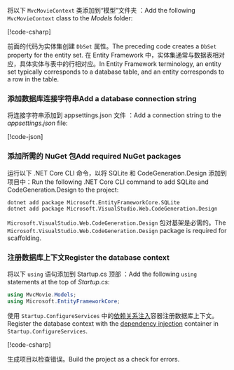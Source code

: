 <a name="dc"></a>

<span data-ttu-id="0ea09-101">将以下 `MvcMovieContext` 类添加到“模型”文件夹  ：</span><span class="sxs-lookup"><span data-stu-id="0ea09-101">Add the following `MvcMovieContext` class to the *Models* folder:</span></span>  

[!code-csharp[](~/tutorials/first-mvc-app/start-mvc/sample/MvcMovie22/Data/MvcMovieContext.cs)]

<span data-ttu-id="0ea09-102">前面的代码为实体集创建 `DbSet` 属性。</span><span class="sxs-lookup"><span data-stu-id="0ea09-102">The preceding code creates a `DbSet` property for the entity set.</span></span> <span data-ttu-id="0ea09-103">在 Entity Framework 中，实体集通常与数据表相对应，具体实体与表中的行相对应。</span><span class="sxs-lookup"><span data-stu-id="0ea09-103">In Entity Framework terminology, an entity set typically corresponds to a database table, and an entity corresponds to a row in the table.</span></span>

<a name="cs"></a>

### <a name="add-a-database-connection-string"></a><span data-ttu-id="0ea09-104">添加数据库连接字符串</span><span class="sxs-lookup"><span data-stu-id="0ea09-104">Add a database connection string</span></span>

<span data-ttu-id="0ea09-105">将连接字符串添加到 appsettings.json 文件  ：</span><span class="sxs-lookup"><span data-stu-id="0ea09-105">Add a connection string to the *appsettings.json* file:</span></span>

[!code-json[](~/tutorials/razor-pages/razor-pages-start/sample/RazorPagesMovie/appsettings_SQLite.json?highlight=8-10)]

### <a name="add-required-nuget-packages"></a><span data-ttu-id="0ea09-106">添加所需的 NuGet 包</span><span class="sxs-lookup"><span data-stu-id="0ea09-106">Add required NuGet packages</span></span>

<span data-ttu-id="0ea09-107">运行以下 .NET Core CLI 命令，以将 SQLite 和 CodeGeneration.Design 添加到项目中：</span><span class="sxs-lookup"><span data-stu-id="0ea09-107">Run the following .NET Core CLI command to add SQLite and CodeGeneration.Design  to the project:</span></span>

```console
dotnet add package Microsoft.EntityFrameworkCore.SQLite
dotnet add package Microsoft.VisualStudio.Web.CodeGeneration.Design
```

<span data-ttu-id="0ea09-108">`Microsoft.VisualStudio.Web.CodeGeneration.Design` 包对基架是必需的。</span><span class="sxs-lookup"><span data-stu-id="0ea09-108">The `Microsoft.VisualStudio.Web.CodeGeneration.Design` package is required for scaffolding.</span></span>

<a name="reg"></a>

### <a name="register-the-database-context"></a><span data-ttu-id="0ea09-109">注册数据库上下文</span><span class="sxs-lookup"><span data-stu-id="0ea09-109">Register the database context</span></span>

<span data-ttu-id="0ea09-110">将以下 `using` 语句添加到 Startup.cs 顶部  ：</span><span class="sxs-lookup"><span data-stu-id="0ea09-110">Add the following `using` statements at the top of *Startup.cs*:</span></span>

```csharp
using MvcMovie.Models;
using Microsoft.EntityFrameworkCore;
```

<span data-ttu-id="0ea09-111">使用 `Startup.ConfigureServices` 中的[依赖关系注入](xref:fundamentals/dependency-injection)容器注册数据库上下文。</span><span class="sxs-lookup"><span data-stu-id="0ea09-111">Register the database context with the [dependency injection](xref:fundamentals/dependency-injection) container in `Startup.ConfigureServices`.</span></span>

[!code-csharp[](~/tutorials/first-mvc-app/start-mvc/sample/MvcMovie22/Startup.cs?name=snippet_UseSqlite&highlight=11-12)]

<span data-ttu-id="0ea09-112">生成项目以检查错误。</span><span class="sxs-lookup"><span data-stu-id="0ea09-112">Build the project as a check for errors.</span></span>